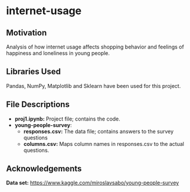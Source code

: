 # internet-usage



## Motivation
Analysis of how internet usage affects shopping behavior and feelings of happiness and loneliness in young people. 


## Libraries Used
Pandas, NumPy, Matplotlib and Sklearn have been used for this project.


## File Descriptions
* **proj1.ipynb:** Project file; contains the code.
* **young-people-survey**: 
    * **responses.csv:** The data file; contains answers to the survey questions
    * **columns.csv:** Maps column names in responses.csv to the actual questions.



## Acknowledgements
**Data set:** https://www.kaggle.com/miroslavsabo/young-people-survey


